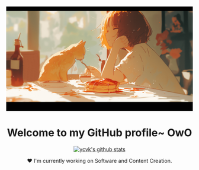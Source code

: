 <p align="center">
  <a href="https://github.com/ycvk"><img src="朝光猫少女.png" alt="Banner"></a>
</p>

<h1 align="center">Welcome to my GitHub profile~ OwO</h1>

<p align="center">
  <a href="https://github.com/ycvk"><img src="https://github-readme-stats.vercel.app/api?username=ycvk&count_private=true&hide_border=true&show_icons=true&theme=ambient_gradient&hide=contribs,issues" alt="ycvk's github stats"></a>
</p>

<p align="center">❤ I'm currently working on Software and Content Creation.</p>
